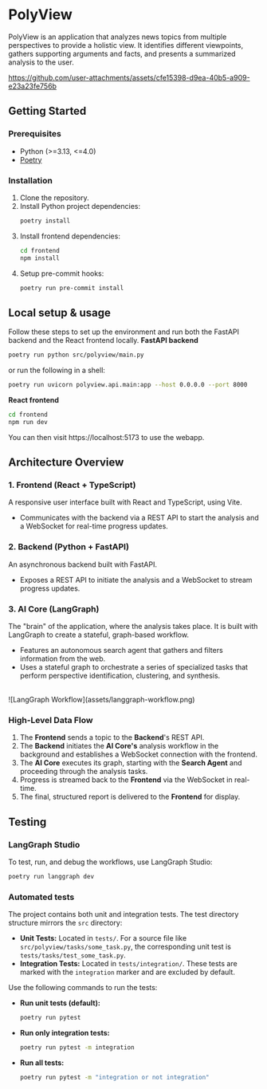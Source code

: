 # PolyView
PolyView is an application that analyzes news topics from multiple perspectives to provide a holistic view. It
identifies different viewpoints, gathers supporting arguments and facts, and presents a summarized analysis to the user.

https://github.com/user-attachments/assets/cfe15398-d9ea-40b5-a909-e23a23fe756b

## Getting Started

### Prerequisites
- Python (>=3.13, <=4.0)
- [Poetry](https://python-poetry.org/)

### Installation
1. Clone the repository.
2. Install Python project dependencies:
   ```bash
   poetry install
   ```
3. Install frontend dependencies:
   ```bash
   cd frontend
   npm install
   ```
4. Setup pre-commit hooks:
   ```bash
   poetry run pre-commit install
   ```

## Local setup & usage
Follow these steps to set up the environment and run both the FastAPI backend and the React frontend locally.
**FastAPI backend**
```bash
poetry run python src/polyview/main.py
```
or run the following in a shell: 
```bash
poetry run uvicorn polyview.api.main:app --host 0.0.0.0 --port 8000
```

**React frontend**
```bash
cd frontend
npm run dev
```

You can then visit https://localhost:5173 to use the webapp.

## Architecture Overview
### 1. Frontend (React + TypeScript)
A responsive user interface built with React and TypeScript, using Vite.
-   Communicates with the backend via a REST API to start the analysis and a WebSocket for real-time progress updates.

### 2. Backend (Python + FastAPI)
An asynchronous backend built with FastAPI. 
- Exposes a REST API to initiate the analysis and a WebSocket to stream progress updates.

### 3. AI Core (LangGraph)
The "brain" of the application, where the analysis takes place. It is built with LangGraph to create a stateful, graph-based workflow.
-   Features an autonomous search agent that gathers and filters information from the web.
-   Uses a stateful graph to orchestrate a series of specialized tasks that perform perspective identification, clustering, and synthesis.
<br>
![LangGraph Workflow](assets/langgraph-workflow.png)

### High-Level Data Flow
1.  The **Frontend** sends a topic to the **Backend**'s REST API.
2.  The **Backend** initiates the **AI Core's** analysis workflow in the background and establishes a WebSocket connection with the frontend.
3.  The **AI Core** executes its graph, starting with the **Search Agent** and proceeding through the analysis tasks.
4.  Progress is streamed back to the **Frontend** via the WebSocket in real-time.
5.  The final, structured report is delivered to the **Frontend** for display.

## Testing
### LangGraph Studio
To test, run, and debug the workflows, use LangGraph Studio:

```bash
poetry run langgraph dev
```

### Automated tests
The project contains both unit and integration tests. The test directory structure mirrors the `src` directory:
- **Unit Tests:** Located in `tests/`. For a source file like `src/polyview/tasks/some_task.py`, the corresponding unit
  test is `tests/tasks/test_some_task.py`.
- **Integration Tests:** Located in `tests/integration/`. These tests are marked with the `integration` marker and are
  excluded by default.

Use the following commands to run the tests:
- **Run unit tests (default):**
  ```bash
  poetry run pytest
  ```
- **Run only integration tests:**
  ```bash
  poetry run pytest -m integration
  ```
- **Run all tests:**
   ```bash
   poetry run pytest -m "integration or not integration"
   ```